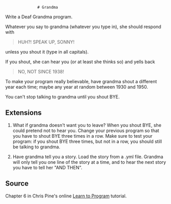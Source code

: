                   # Grandma

Write a Deaf Grandma program.

Whatever you say to grandma (whatever you type in), she should respond with

> HUH?!  SPEAK UP, SONNY!

unless you shout it (type in all capitals).

If you shout, she can hear you (or at least she thinks so) and yells back

> NO, NOT SINCE 1938!

To make your program really believable, have grandma shout a different year each time; maybe any year at random between 1930 and 1950.

You can't stop talking to grandma until you shout BYE.

## Extensions

1. What if grandma doesn't want you to leave? When you shout BYE, she could pretend not to hear you. Change your previous program so that you have to shout BYE three times in a row. Make sure to test your program: if you shout BYE three times, but not in a row, you should still be talking to grandma.

2. Have grandma tell you a story. Load the story from a .yml file. Grandma will only tell you one line of the story at a time, and to hear the next story you have to tell her "AND THEN".

## Source
Chapter 6 in Chris Pine's online [Learn to Program](http://pine.fm/LearnToProgram/?Chapter=06) tutorial.

